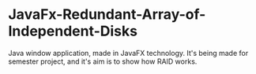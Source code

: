 # JavaFx-Redundant-Array-of-Independent-Disks
Java window application, made in JavaFX technology. It's being made for semester project, and it's aim is to show how RAID works.
